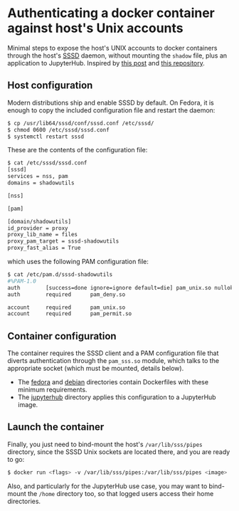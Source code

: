 # Authenticating a docker container against host's Unix accounts

Minimal steps to expose the host's UNIX accounts to docker containers through
the host's [SSSD](https://sssd.io/) daemon, without mounting the `shadow` file,
plus an application to JupyterHub. Inspired by
[this post](https://jhrozek.wordpress.com/2015/03/31/authenticating-a-docker-container-against-hosts-unix-accounts/)
and [this repository](https://github.com/arcenik/docker-authfromhost).

## Host configuration

Modern distributions ship and enable SSSD by default. On Fedora, it is enough
to copy the included configuration file and restart the daemon:

```bash
$ cp /usr/lib64/sssd/conf/sssd.conf /etc/sssd/
$ chmod 0600 /etc/sssd/sssd.conf
$ systemctl restart sssd
```

These are the contents of the configuration file:

```bash
$ cat /etc/sssd/sssd.conf
[sssd]
services = nss, pam
domains = shadowutils

[nss]

[pam]

[domain/shadowutils]
id_provider = proxy
proxy_lib_name = files
proxy_pam_target = sssd-shadowutils
proxy_fast_alias = True
```

which uses the following PAM configuration file:

```bash
$ cat /etc/pam.d/sssd-shadowutils 
#%PAM-1.0
auth        [success=done ignore=ignore default=die] pam_unix.so nullok try_first_pass
auth        required      pam_deny.so

account     required      pam_unix.so
account     required      pam_permit.so
```

## Container configuration

The container requires the SSSD client and a PAM configuration file that diverts
authentication through the `pam_sss.so` module, which talks to the appropriate
socket (which must be mounted, details below).

- The [fedora](https://github.com/Enchufa2/docker-host-auth/tree/master/fedora)
and [debian](https://github.com/Enchufa2/docker-host-auth/tree/master/debian)
directories contain Dockerfiles with these minimum requirements.
- The [jupyterhub](https://github.com/Enchufa2/docker-host-auth/tree/master/jupyterhub)
directory applies this configuration to a JupyterHub image.

## Launch the container

Finally, you just need to bind-mount the host's `/var/lib/sss/pipes` directory,
since the SSSD Unix sockets are located there, and you are ready to go:

```bash
$ docker run <flags> -v /var/lib/sss/pipes:/var/lib/sss/pipes <image>
```

Also, and particularly for the JupyterHub use case, you may want to bind-mount
the `/home` directory too, so that logged users access their home directories.

